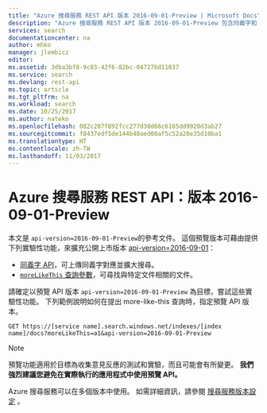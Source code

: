 ```yaml
---
title: "Azure 搜尋服務 REST API 版本 2016-09-01-Preview | Microsoft Docs"
description: "Azure 搜尋服務 REST API 版本 2016-09-01-Preview 包含同義字和 moreLikeThis 搜尋等實驗性功能。"
services: search
documentationcenter: na
author: mhko
manager: jlembicz
editor: 
ms.assetid: 3dba3bf8-9c83-42f6-82bc-04727bd11037
ms.service: search
ms.devlang: rest-api
ms.topic: article
ms.tgt_pltfrm: na
ms.workload: search
ms.date: 10/25/2017
ms.author: nateko
ms.openlocfilehash: 082c207f892fcc277d30d66c6165dd9920d3ab27
ms.sourcegitcommit: f8437edf5de144b40aed00af5c52a20e35d10ba1
ms.translationtype: HT
ms.contentlocale: zh-TW
ms.lasthandoff: 11/03/2017
---
```

# <a name="azure-search-service-rest-api-version-2016-09-01-preview"></a>Azure 搜尋服務 REST API：版本 2016-09-01-Preview
本文是 `api-version=2016-09-01-Preview`的參考文件。 這個預覽版本可藉由提供下列實驗性功能，來擴充公開上市版本 [api-version=2016-09-01](https://msdn.microsoft.com/library/dn798935.aspx)：

* [同義字 API](search-synonyms.md)，可上傳同義字對應並擴大搜尋。
* [`moreLikeThis` 查詢參數](search-more-like-this.md)，可尋找與特定文件相關的文件。

請確定以預覽 API 版本 `api-version=2016-09-01-Preview` 為目標，嘗試這些實驗性功能。 下列範例說明如何在提出 more-like-this 查詢時，指定預覽 API 版本。

    GET https://[service name].search.windows.net/indexes/[index name]/docs?moreLikeThis=a1&api-version=2016-09-01-Preview

> [!NOTE]
> 預覽功能適用於目標為收集意見反應的測試和實驗，而且可能會有所變更。 **我們強烈建議您避免在實際執行的應用程式中使用預覽 API。**

Azure 搜尋服務可以在多個版本中使用。 如需詳細資訊，請參閱 [搜尋服務版本設定](http://msdn.microsoft.com/library/azure/dn864560.aspx) 。

